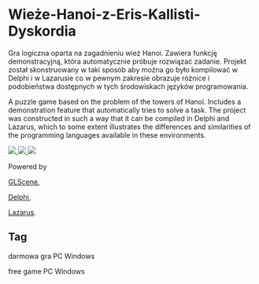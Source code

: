 # Wieże-Hanoi-z-Eris-Kallisti-Dyskordia

Gra logiczna oparta na zagadnieniu wież Hanoi. Zawiera funkcję demonstracyjną, która automatycznie próbuje rozwiązać zadanie.
Projekt został skonstruowany w taki sposób aby można go było kompilować w Delphi i w Lazarusie co w pewnym zakresie obrazuje różnice i podobieństwa dostępnych w tych środowiskach języków programowania.


A puzzle game based on the problem of the towers of Hanoi. Includes a demonstration feature that automatically tries to solve a task.
The project was constructed in such a way that it can be compiled in Delphi and Lazarus, which to some extent illustrates the differences and similarities of the programming languages available in these environments.


<a href="https://github.com/jacek-mulawka/Wieze-Hanoi-z-Eris-Kallisti-Dyskordia/blob/main/Gallery/Wie%C5%BCe%20Hanoi%20z%20Eris%20Kallisti%20Dyskordia%2001.jpg">
  <img src="https://github.com/jacek-mulawka/Wieze-Hanoi-z-Eris-Kallisti-Dyskordia/blob/main/Gallery/M/Wie%C5%BCe%20Hanoi%20z%20Eris%20Kallisti%20Dyskordia%2001%20m.jpg">
</a>

<a href="https://github.com/jacek-mulawka/Wieze-Hanoi-z-Eris-Kallisti-Dyskordia/blob/main/Gallery/Wie%C5%BCe%20Hanoi%20z%20Eris%20Kallisti%20Dyskordia%2002.jpg">
  <img src="https://github.com/jacek-mulawka/Wieze-Hanoi-z-Eris-Kallisti-Dyskordia/blob/main/Gallery/M/Wie%C5%BCe%20Hanoi%20z%20Eris%20Kallisti%20Dyskordia%2002%20m.jpg">
</a>

<a href="https://github.com/jacek-mulawka/Wieze-Hanoi-z-Eris-Kallisti-Dyskordia/blob/main/Gallery/Wie%C5%BCe%20Hanoi%20z%20Eris%20Kallisti%20Dyskordia%2003.jpg">
  <img src="https://github.com/jacek-mulawka/Wieze-Hanoi-z-Eris-Kallisti-Dyskordia/blob/main/Gallery/M/Wie%C5%BCe%20Hanoi%20z%20Eris%20Kallisti%20Dyskordia%2003%20m.jpg">
</a>


Powered by

[GLScene](http://glscene.sourceforge.net),

[Delphi](https://www.embarcadero.com/products/delphi),

[Lazarus](https://www.lazarus-ide.org).


## Tag
darmowa gra PC Windows

free game PC Windows

